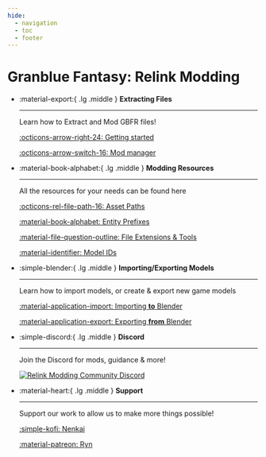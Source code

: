 ```yaml
---
hide:
  - navigation
  - toc
  - footer
---
```


# Granblue Fantasy: Relink Modding

<div class="grid cards" markdown>

-   :material-export:{ .lg .middle } __Extracting Files__

    ---

    Learn how to Extract and Mod GBFR files!

    [:octicons-arrow-right-24: Getting started](getting_started/extraction_modding.md)

    [:octicons-arrow-switch-16: Mod manager](getting_started/mod_manager.md)

-   :material-book-alphabet:{ .lg .middle } __Modding Resources__

    ---

    All the resources for your needs can be found here

    [:octicons-rel-file-path-16: Asset Paths](resources/asset_paths.md)

    [:material-book-alphabet: Entity Prefixes](resources/entity_prefixes.md)

    [:material-file-question-outline: File Extensions & Tools](resources/file_extensions.md)

    [:material-identifier: Model IDs](resources/model_ids.md)


-   :simple-blender:{ .lg .middle } __Importing/Exporting Models__

    ---

    Learn how to import models, or create & export new game models

    [:material-application-import: Importing **to** Blender](models/importing.md)

    [:material-application-export: Exporting **from** Blender](models/exporting.md)

-   :simple-discord:{ .lg .middle } __Discord__

    ---

    Join the Discord for mods, guidance & more!

    [![Relink Modding Community Discord](https://discordapp.com/api/guilds/1203608338344976434/widget.png?style=banner2&raw=true)](https://discord.gg/gbsG4CDsru)

-   :material-heart:{ .lg .middle } __Support__

    ---

    Support our work to allow us to make more things possible!

    [:simple-kofi: Nenkai](https://ko-fi.com/nenkai)

    [:material-patreon: Ryn](https://www.patreon.com/WistfulHopes)
</div>